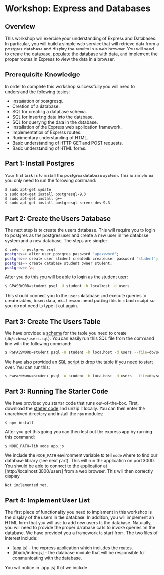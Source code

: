 # Workshop: Express and Databases

## Overview

This workshop will exercise your understanding of Express and
Databases. In particular, you will build a simple web service that
will retrieve data from a postgres database and display the results in
a web browser. You will need to create the database, populate the
database with data, and implement the proper routes in Express to view
the data in a browser.

## Prerequisite Knowledge

In order to complete this workshop successfully you will need to
understand the following topics:

* Installation of postgresql.
* Creation of a database.
* SQL for creating a database schema.
* SQL for inserting data into the database.
* SQL for querying the data in the database.
* Installation of the Express web application framework.
* Implementation of Express routes.
* Rudimentary understanding of HTML.
* Basic understanding of HTTP GET and POST requests.
* Basic understanding of HTML forms.

## Part 1: Install Postgres

Your first task is to install the postgres database system. This is
simple as you only need to run the following command:

```bash
$ sudo apt-get update
$ sudo apt-get install postgresql-9.3
$ sudo apt-get install g++
$ sudo apt-get install postgresql-server-dev-9.3
```

## Part 2: Create the Users Database

The next step is to create the users database. This will require you
to login to postgres as the postgres user and create a new user in the
database system and a new database. The steps are simple:

```bash
$ sudo -u postgres psql
postgres=> alter user postgres password 'apassword';
postgres=> create user student createdb createuser password 'student';
postgres=> create database student owner student;
postgres=> \q
```

After you do this you will be able to login as the student user:

```bash
$ GPASSWORD=student psql -U student -h localhost -d users
```

This should connect you to the `users` database and execute queries to
create tables, insert data, etc. I recommend putting this in a bash
script so you do not need to type it out again.

## Part 3: Create The Users Table

We have provided a [schema](db/schema/users.sql) for the table you
need to create (`db/schema/users.sql`). You can easily run this SQL
file from the command line with the following command:

```bash
$ PGPASSWORD=student psql -U student -h localhost -d users --file=db/schema/users.sql
```

We have also provided an [SQL script](db/schema/drop.sql) to drop the
table if you need to start over. You can run this:

```bash
$ PGPASSWORD=student psql -U student -h localhost -d users --file=db/schema/drop.sql
```

## Part 3: Running The Starter Code

We have provided you starter code that runs out-of-the-box. First,
download the [starter code] and unzip it locally. You can then enter
the unarchived directory and install the `npm` modules:

```bash
$ npm install
```

After you get this going you can then test out the express app by
running this command:

```bash
$ NODE_PATH=lib node app.js
```

We include the `NODE_PATH` environment variable to tell `node` where
to find our database library (see next part). This will run the
application on port 3000. You should be able to connect to the
application at [http://localhost:3000/users] from a web browser. This
will then correctly display:

```
Not implemented yet.
```

[starter code]: https://github.com/umass-cs-326/ws-express-and-databases/archive/master.zip

## Part 4: Implement User List

The first piece of functionality you need to implement in this
workshop is the display of the users in the database. In addition, you
will implement an HTML form that you will use to add new users to the
database. Naturally, you will need to provide the proper database
calls to invoke queries on the database. We have provided you a
framework to start from. The two files of interest include:

* [app.js] - the express application which includes the routes.
* [lib/db/index.js] - the database module that will be responsible for
  communicating with the database.

You will notice in [app.js] that we include 
